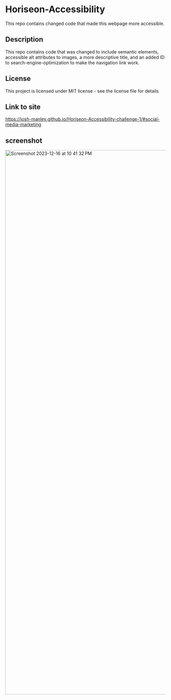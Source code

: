# Horiseon-Accessibility
This repo contains changed code that made this webpage more accessible.
## Description
This repo contains code that was changed to include semantic elements,
accessible alt attributes to images, a more descriptive title,
and an added ID to search-engine-optimization to make the navigation link work.
## License 
This project is licensed under MIT license - see the license file for details
## Link to site
https://josh-manley.github.io/Horiseon-Accessibility-challenge-1/#social-media-marketing
## screenshot
<img width="1710" alt="Screenshot 2023-12-16 at 10 41 32 PM" src="https://github.com/Josh-Manley/Horiseon-Accessibility-challenge-1/assets/150214190/fc79428f-596c-4ff9-8b20-f806c1f20c01">
